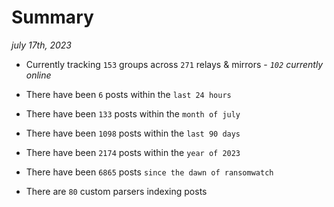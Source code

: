 
# Summary
_july 17th, 2023_

- Currently tracking `153` groups across `271` relays & mirrors - _`102` currently online_

- There have been `6` posts within the `last 24 hours`

- There have been `133` posts within the `month of july`

- There have been `1098` posts within the `last 90 days`

- There have been `2174` posts within the `year of 2023`

- There have been `6865` posts `since the dawn of ransomwatch`

- There are `80` custom parsers indexing posts
